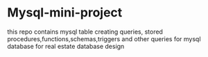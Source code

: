 # Mysql-mini-project
this repo contains mysql table creating queries, stored procedures,functions,schemas,triggers and other queries for mysql database for real estate database design 
